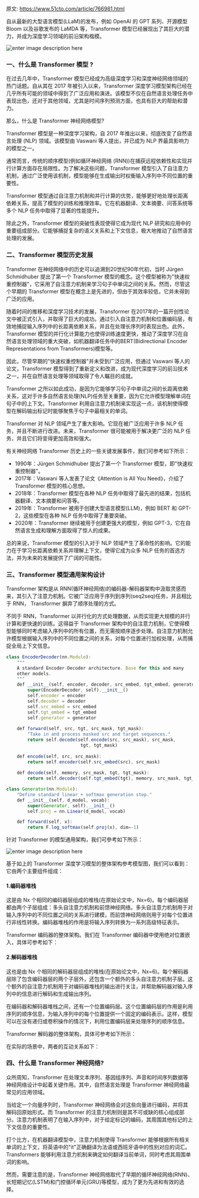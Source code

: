 原文: https://www.51cto.com/article/766981.html

自从最新的大型语言模型(LLaM)的发布，例如 OpenAI 的 GPT 系列、开源模型 Bloom 以及谷歌发布的 LaMDA 等，Transformer 模型已经展现出了其巨大的潜力，并成为深度学习领域的前沿架构楷模。

![enter image description here](https://github.com/xiaohuidu/AI/blob/master/images/241.jpg)

### 一、什么是 Transformer 模型 ?

在过去几年中，Transformer 模型已经成为高级深度学习和深度神经网络领域的热门话题。自从其在 2017 年被引入以来，Transformer 深度学习模型架构已经在几乎所有可能的领域中得到了广泛应用和演进。该模型不仅在自然语言处理任务中表现出色，还对于其他领域，尤其是时间序列预测方面，也具有巨大的帮助和潜力。

那么，什么是 Transformer 神经网络模型?

Transformer 模型是一种深度学习架构，自 2017 年推出以来，彻底改变了自然语言处理 (NLP) 领域。该模型由 Vaswani 等人提出，并已成为 NLP 界最具影响力的模型之一。

通常而言，传统的顺序模型(例如循环神经网络 (RNN))在捕获远程依赖性和实现并行计算方面存在局限性。为了解决这些问题，Transformer 模型引入了自注意力机制，通过广泛使用该机制，模型能够在生成输出时权衡输入序列中不同位置的重要性。

Transformer 模型通过自注意力机制和并行计算的优势，能够更好地处理长距离依赖关系，提高了模型的训练和推理效率。它在机器翻译、文本摘要、问答系统等多个 NLP 任务中取得了显著的性能提升。

除此之外，Transformer 模型的突破性表现使得它成为现代 NLP 研究和应用中的重要组成部分。它能够捕捉复杂的语义关系和上下文信息，极大地推动了自然语言处理的发展。


### 二、Transformer 模型历史发展  

Transformer 在神经网络中的历史可以追溯到20世纪90年代初，当时 Jürgen Schmidhuber 提出了第一个 Transformer 模型的概念。这个模型被称为"快速权重控制器"，它采用了自注意力机制来学习句子中单词之间的关系。然而，尽管这个早期的 Transformer 模型在概念上是先进的，但由于其效率较低，它并未得到广泛的应用。

随着时间的推移和深度学习技术的发展，Transformer 在2017年的一篇开创性论文中被正式引入，并取得了巨大的成功。通过引入自注意力机制和位置编码层，有效地捕捉输入序列中的长距离依赖关系，并且在处理长序列时表现出色。此外，Transformer 模型的并行化计算能力也使得训练速度更快，推动了深度学习在自然语言处理领域的重大突破，如机器翻译任务中的BERT(Bidirectional Encoder Representations from Transformers)模型等。

因此，尽管早期的"快速权重控制器"并未受到广泛应用，但通过 Vaswani 等人的论文，Transformer 模型得到了重新定义和改进，成为现代深度学习的前沿技术之一，并在自然语言处理等领域取得了令人瞩目的成就。

Transformer 之所以如此成功，是因为它能够学习句子中单词之间的长距离依赖关系，这对于许多自然语言处理(NLP)任务至关重要，因为它允许模型理解单词在句子中的上下文。Transformer 利用自注意力机制来实现这一点，该机制使得模型在解码输出标记时能够聚焦于句子中最相关的单词。

Transformer 对 NLP 领域产生了重大影响。它现在被广泛应用于许多 NLP 任务，并且不断进行改进。未来，Transformer 很可能被用于解决更广泛的 NLP 任务，并且它们将变得更加高效和强大。

有关神经网络 Transformer 历史上的一些关键发展事件，我们可参考如下所示：

-   1990年：Jürgen Schmidhuber 提出了第一个 Transformer 模型，即"快速权重控制器"。
-   2017年：Vaswani 等人发表了论文《Attention is All You Need》，介绍了 Transformer 模型的核心思想。
-   2018年：Transformer 模型在各种 NLP 任务中取得了最先进的结果，包括机器翻译、文本摘要和问答等。
-   2019年：Transformer 被用于创建大型语言模型(LLM)，例如 BERT 和 GPT-2，这些模型在各种 NLP 任务中取得了重要突破。
-   2020年：Transformer 继续被用于创建更强大的模型，例如 GPT-3，它在自然语言生成和理解方面取得了惊人的成果。

总的来说，Transformer 模型的引入对于 NLP 领域产生了革命性的影响。它的能力在于学习长距离依赖关系并理解上下文，使得它成为众多 NLP 任务的首选方法，并为未来的发展提供了广阔的可能性。

### 三、Transformer 模型通用架构设计

Transformer 架构是从 RNN(循环神经网络)的编码器-解码器架构中汲取灵感而来，其引入了注意力机制。它被广泛应用于序列到序列(seq2seq)任务，并且相比于 RNN， Transformer 摒弃了顺序处理的方式。

不同于 RNN，Transformer 以并行化的方式处理数据，从而实现更大规模的并行计算和更快速的训练。这得益于 Transformer 架构中的自注意力机制，它使得模型能够同时考虑输入序列中的所有位置，而无需按顺序逐步处理。自注意力机制允许模型根据输入序列中的不同位置之间的关系，对每个位置进行加权处理，从而捕捉全局上下文信息。

```javascript
class EncoderDecoder(nn.Module):
    """
    A standard Encoder-Decoder architecture. Base for this and many 
    other models.
    """
    def __init__(self, encoder, decoder, src_embed, tgt_embed, generator):
        super(EncoderDecoder, self).__init__()
        self.encoder = encoder
        self.decoder = decoder
        self.src_embed = src_embed
        self.tgt_embed = tgt_embed
        self.generator = generator
        
    def forward(self, src, tgt, src_mask, tgt_mask):
        "Take in and process masked src and target sequences."
        return self.decode(self.encode(src, src_mask), src_mask,
                            tgt, tgt_mask)
    
    def encode(self, src, src_mask):
        return self.encoder(self.src_embed(src), src_mask)
    
    def decode(self, memory, src_mask, tgt, tgt_mask):
        return self.decoder(self.tgt_embed(tgt), memory, src_mask, tgt_mask)
```

```javascript
class Generator(nn.Module):
    "Define standard linear + softmax generation step."
    def __init__(self, d_model, vocab):
        super(Generator, self).__init__()
        self.proj = nn.Linear(d_model, vocab)

    def forward(self, x):
        return F.log_softmax(self.proj(x), dim=-1)
```

针对 Transformer 的模型通用架构，我们可參考如下所示：

![enter image description here](https://github.com/xiaohuidu/AI/blob/master/images/242.jpg)

基于如上的 Transformer 深度学习模型的整体架构参考模型图，我们可以看到：它由两个主要组件组成：

#### 1.编码器堆栈

这是由 Nx 个相同的编码器层组成的堆栈(在原始论文中，Nx=6)。每个编码器层都由两个子层组成：多头自注意力机制和前馈神经网络。多头自注意力机制用于对输入序列中的不同位置之间的关系进行建模，而前馈神经网络则用于对每个位置进行非线性转换。编码器堆栈的作用是将输入序列转换为一系列高级特征表示。

Transformer 编码器的整体架构。我们在 Transformer 编码器中使用绝对位置嵌入，具体可参考如下：



#### 2.解码器堆栈

这也是由 Nx 个相同的解码器层组成的堆栈(在原始论文中，Nx=6)。每个解码器层除了包含编码器层的两个子层外，还包含一个额外的多头自注意力机制子层。这个额外的自注意力机制用于对编码器堆栈的输出进行关注，并帮助解码器对输入序列中的信息进行解码和生成输出序列。

在编码器和解码器堆栈之间，还有一个位置编码层。这个位置编码层的作用是利用序列的顺序信息，为输入序列中的每个位置提供一个固定的编码表示。这样，模型可以在没有递归或卷积操作的情况下，利用位置编码层来处理序列的顺序信息。

Transformer 解码器的整体架构，具体可参考如下所示：



在实际的场景中，两者的互动关系如下：


### 四、什么是 Transformer 神经网络?

众所周知，Transformer 在处理文本序列、基因组序列、声音和时间序列数据等神经网络设计中起着关键作用。其中，自然语言处理是 Transformer 神经网络最常见的应用领域。

当给定一个向量序列时，Transformer 神经网络会对这些向量进行编码，并将其解码回原始形式。而 Transformer 的注意力机制则是其不可或缺的核心组成部分。注意力机制表明了在输入序列中，对于给定标记的编码，其周围其他标记的上下文信息的重要性。

打个比方，在机器翻译模型中，注意力机制使得 Transformer 能够根据所有相关单词的上下文，将英语中的"it"正确翻译为法语或西班牙语中的性别对应的词汇。 Transformers 能够利用注意力机制来确定如何翻译当前单词，同时考虑其周围单词的影响。

然而，需要注意的是，Transformer 神经网络取代了早期的循环神经网络(RNN)、长短期记忆(LSTM)和门控循环单元(GRU)等模型，成为了更为先进和有效的选择。

<!--stackedit_data:
eyJoaXN0b3J5IjpbMzAzMzQxNTI0LDg1ODYxMjM2MiwxMDE0OD
cxNjI5LDQwMzU0OTEwNSwtNTk1NzY1MTE0XX0=
-->